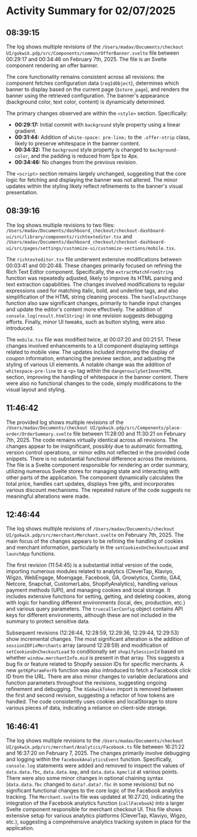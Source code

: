 # Activity Summary for 02/07/2025

## 08:39:15
The log shows multiple revisions of the `/Users/madav/Documents/checkout UI/gokwik.pdp/src/Components/common/OfferBanner.svelte` file between 00:29:17 and 00:34:46 on February 7th, 2025.  The file is an Svelte component rendering an offer banner.

The core functionality remains consistent across all revisions:  the component fetches configuration data (`reqIdObject`), determines which banner to display based on the current page (`$store_page`), and renders the banner using the retrieved configuration.  The banner's appearance (background color, text color, content) is dynamically determined.

The primary changes observed are within the `<style>` section.  Specifically:

* **00:29:17:** Initial commit with `background` style property using a linear gradient.
* **00:31:44:** Addition of `white-space: pre-line;` to the `.offer-strip` class, likely to preserve whitespace in the banner content.
* **00:34:32:**  The `background` style property is changed to `background-color`, and the padding is reduced from 5px to 4px.
* **00:34:46:** No changes from the previous revision.


The `<script>` section remains largely unchanged, suggesting that the core logic for fetching and displaying the banner was not altered. The minor updates within the styling likely reflect refinements to the banner's visual presentation.


## 08:39:16
The log shows multiple revisions to two files: `/Users/madav/Documents/dashboard_checkout/checkout-dashboard-ui/src/library/components/richtexteditor.tsx` and `/Users/madav/Documents/dashboard_checkout/checkout-dashboard-ui/src/pages/settings/customize-ui/customize-sections/mobile.tsx`.

The `richtexteditor.tsx` file underwent extensive modifications between 00:03:41 and 00:20:48.  These changes primarily focused on refining the Rich Text Editor component.  Specifically, the `extractMatchFromString` function was repeatedly adjusted, likely to improve its HTML parsing and text extraction capabilities.  The changes involved modifications to regular expressions used for matching italic, bold, and underline tags, and also simplification of the HTML string cleaning process. The `handleInputChange` function also saw significant changes, primarily to handle input changes and update the editor's content more effectively.  The addition of `console.log(result.htmlString)` in one revision suggests debugging efforts.  Finally, minor UI tweaks, such as button styling, were also introduced.

The `mobile.tsx` file was modified twice, at 00:07:20 and 00:21:51. These changes involved enhancements to a UI component displaying settings related to mobile view. The updates included improving the display of coupon information, enhancing the preview section, and adjusting the styling of various UI elements. A notable change was the addition of `whitespace-pre-line` to a `<p>` tag within the `dangerouslySetInnerHTML` section, improving the handling of whitespace in the banner content.  There were also no functional changes to the code, simply modifications to the visual layout and styling.


## 11:46:42
The provided log shows multiple revisions of the `/Users/madav/Documents/checkout UI/gokwik.pdp/src/Components/place-order/OrderSummary.svelte` file between 11:28:00 and 11:30:21 on February 7th, 2025.  The code remains virtually identical across all revisions.  The changes appear to be insignificant, possibly due to automatic formatting, version control operations, or minor edits not reflected in the provided code snippets.  There is no substantial functional difference across the revisions.  The file is a Svelte component responsible for rendering an order summary, utilizing numerous Svelte stores for managing state and interacting with other parts of the application. The component dynamically calculates the total price, handles cart updates, displays free gifts, and incorporates various discount mechanisms.  The repeated nature of the code suggests no meaningful alterations were made.


## 12:46:44
The log shows multiple revisions of `/Users/madav/Documents/checkout UI/gokwik.pdp/src/merchant/Merchant.svelte` on February 7th, 2025.  The main focus of the changes appears to be refining the handling of cookies and  merchant information, particularly in the `setCookiesOnCheckoutLoad` and `launchApp` functions.

The first revision (11:54:45) is a substantial initial version of the code,  importing numerous modules related to analytics (CleverTap, Klaviyo, Wigzo, WebEngage, Moengage, Facebook, GA, Growlytics, Contlo, GA4, Netcore, Snapchat, CustomerLabs, ShopifyAnalytics), handling various payment methods (UPI), and managing cookies and local storage.  It includes extensive functions for setting, getting, and deleting cookies, along with logic for handling different environments (local, dev, production, etc.) and  various query parameters.  The `truecallerConfig` object contains API keys for different environments, although these are not included in the summary to protect sensitive data.


Subsequent revisions (12:26:44, 12:28:59, 12:29:36, 12:29:44, 12:29:53) show incremental changes.  The most significant alteration is the addition of `sessionIDFixMerchants` array (around 12:28:59) and modification of `setCookiesOnCheckoutLoad` to conditionally set `shopifySessionId` based on whether `window.merchantInfo.mid` is present in that array.  This suggests a bug fix or feature related to Shopify session IDs for specific merchants. A new `getKpParamForFb` function was also introduced to fetch a Facebook click ID from the URL.  There are also minor changes to variable declarations and function parameters throughout the revisions, suggesting ongoing refinement and debugging.  The `XGokwikToken` import is removed between the first and second revision, suggesting a refactor of how tokens are handled.  The code consistently uses cookies and localStorage to store various pieces of data, indicating a reliance on client-side storage.


## 16:46:41
The log shows multiple revisions to the `/Users/madav/Documents/checkout UI/gokwik.pdp/src/merchant/Analytics/Facebook.ts` file between 16:21:22 and 16:37:20 on February 7, 2025.  The changes primarily involve debugging and logging within the `facebookAnalyticsEvent` function.  Specifically, `console.log` statements were added and removed to inspect the values of `data.data.fbc`, `data.data.kmp`, and `data.data.kpmclid` at various points. There were also some minor changes in optional chaining syntax (`data.data.fbc` changed to `data?.data?.fbc` in some revisions) but no significant functional changes to the core logic of the Facebook analytics tracking.  The `Merchant.svelte` file was updated at 16:27:20, indicating the integration of the Facebook analytics function (`callFacebook`) into a larger Svelte component responsible for merchant checkout UI.  This file shows extensive setup for various analytics platforms (CleverTap, Klaviyo, Wigzo, etc.), suggesting a comprehensive analytics tracking system in place for the application.
